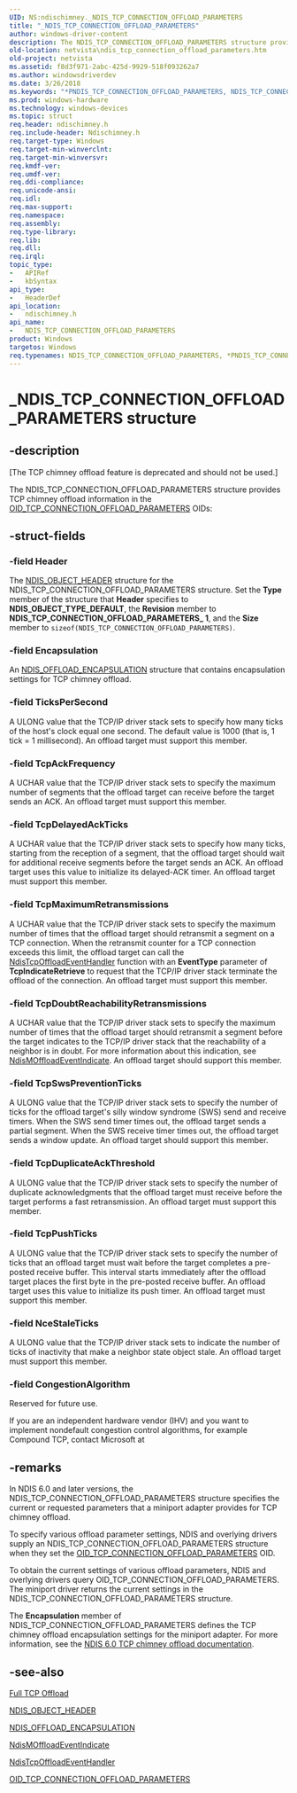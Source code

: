 ```yaml
---
UID: NS:ndischimney._NDIS_TCP_CONNECTION_OFFLOAD_PARAMETERS
title: "_NDIS_TCP_CONNECTION_OFFLOAD_PARAMETERS"
author: windows-driver-content
description: The NDIS_TCP_CONNECTION_OFFLOAD_PARAMETERS structure provides TCP chimney offload information in the OID_TCP_CONNECTION_OFFLOAD_PARAMETERS OIDs:
old-location: netvista\ndis_tcp_connection_offload_parameters.htm
old-project: netvista
ms.assetid: f8d3f971-2abc-425d-9929-518f093262a7
ms.author: windowsdriverdev
ms.date: 3/26/2018
ms.keywords: "*PNDIS_TCP_CONNECTION_OFFLOAD_PARAMETERS, NDIS_TCP_CONNECTION_OFFLOAD_PARAMETERS, NDIS_TCP_CONNECTION_OFFLOAD_PARAMETERS structure [Network Drivers Starting with Windows Vista], PNDIS_TCP_CONNECTION_OFFLOAD_PARAMETERS, PNDIS_TCP_CONNECTION_OFFLOAD_PARAMETERS structure pointer [Network Drivers Starting with Windows Vista], _NDIS_TCP_CONNECTION_OFFLOAD_PARAMETERS, ndischimney/NDIS_TCP_CONNECTION_OFFLOAD_PARAMETERS, ndischimney/PNDIS_TCP_CONNECTION_OFFLOAD_PARAMETERS, netvista.ndis_tcp_connection_offload_parameters, tcp_chim_struct_481b5b2a-f226-4306-a2a9-640f711fb75b.xml"
ms.prod: windows-hardware
ms.technology: windows-devices
ms.topic: struct
req.header: ndischimney.h
req.include-header: Ndischimney.h
req.target-type: Windows
req.target-min-winverclnt: 
req.target-min-winversvr: 
req.kmdf-ver: 
req.umdf-ver: 
req.ddi-compliance: 
req.unicode-ansi: 
req.idl: 
req.max-support: 
req.namespace: 
req.assembly: 
req.type-library: 
req.lib: 
req.dll: 
req.irql: 
topic_type:
-	APIRef
-	kbSyntax
api_type:
-	HeaderDef
api_location:
-	ndischimney.h
api_name:
-	NDIS_TCP_CONNECTION_OFFLOAD_PARAMETERS
product: Windows
targetos: Windows
req.typenames: NDIS_TCP_CONNECTION_OFFLOAD_PARAMETERS, *PNDIS_TCP_CONNECTION_OFFLOAD_PARAMETERS
---
```


# _NDIS_TCP_CONNECTION_OFFLOAD_PARAMETERS structure


## -description


<p class="CCE_Message">[The TCP chimney offload feature is deprecated and should not be used.]

The NDIS_TCP_CONNECTION_OFFLOAD_PARAMETERS structure provides TCP chimney offload information in the 
  <a href="https://msdn.microsoft.com/en-us/library/gg158102.aspx">
  OID_TCP_CONNECTION_OFFLOAD_PARAMETERS</a> OIDs:


## -struct-fields




### -field Header

The 
     <a href="https://msdn.microsoft.com/library/windows/hardware/ff566588">NDIS_OBJECT_HEADER</a> structure for the
     NDIS_TCP_CONNECTION_OFFLOAD_PARAMETERS structure. Set the 
     <b>Type</b> member of the structure that 
     <b>Header</b> specifies to 
     <b>NDIS_OBJECT_TYPE_DEFAULT</b>, the 
     <b>Revision</b> member to 
     <b>NDIS_TCP_CONNECTION_OFFLOAD_PARAMETERS_ 1</b>, and the 
     <b>Size</b> member to 
     <code>sizeof(NDIS_TCP_CONNECTION_OFFLOAD_PARAMETERS)</code>.


### -field Encapsulation

An 
     <a href="https://msdn.microsoft.com/19013ffa-6bb5-4a77-b85b-c32fb0bf0530">
     NDIS_OFFLOAD_ENCAPSULATION</a> structure that contains encapsulation settings for TCP chimney
     offload.


### -field TicksPerSecond

A ULONG value that the TCP/IP driver stack sets to specify how many ticks of the host's clock
     equal one second. The default value is 1000 (that is, 1 tick = 1 millisecond). An offload target must
     support this member.


### -field TcpAckFrequency

A UCHAR value that the TCP/IP driver stack sets to specify the maximum number of segments that the
     offload target can receive before the target sends an ACK. An offload target must support this
     member.


### -field TcpDelayedAckTicks

A UCHAR value that the TCP/IP driver stack sets to specify how many ticks, starting from the
     reception of a segment, that the offload target should wait for additional receive segments before the
     target sends an ACK. An offload target uses this value to initialize its delayed-ACK timer. An offload
     target must support this member.


### -field TcpMaximumRetransmissions

A UCHAR value that the TCP/IP driver stack sets to specify the maximum number of times that the
     offload target should retransmit a segment on a TCP connection. When the retransmit counter for a TCP
     connection exceeds this limit, the offload target can call the 
     <a href="https://msdn.microsoft.com/b62e8a07-fe7b-4c52-8795-19e4bb889b6e">
     NdisTcpOffloadEventHandler</a> function with an 
     <b>EventType</b> parameter of 
     <b>TcpIndicateRetrieve</b> to request that the TCP/IP driver stack terminate the
     offload of the connection. An offload target must support this member.


### -field TcpDoubtReachabilityRetransmissions

A UCHAR value that the TCP/IP driver stack sets to specify the maximum number of times that the
     offload target should retransmit a segment before the target indicates to the TCP/IP driver stack that
     the reachability of a neighbor is in doubt. For more information about this indication, see 
     <a href="https://msdn.microsoft.com/library/windows/hardware/ff563619">NdisMOffloadEventIndicate</a>. An
     offload target should support this member.


### -field TcpSwsPreventionTicks

A ULONG value that the TCP/IP driver stack sets to specify the number of ticks for the offload
     target's silly window syndrome (SWS) send and receive timers. When the SWS send timer times out, the
     offload target sends a partial segment. When the SWS receive timer times out, the offload target sends a
     window update. An offload target should support this member.


### -field TcpDuplicateAckThreshold

A ULONG value that the TCP/IP driver stack sets to specify the number of duplicate acknowledgments
     that the offload target must receive before the target performs a fast retransmission. An offload target
     must support this member.


### -field TcpPushTicks

A ULONG value that the TCP/IP driver stack sets to specify the number of ticks that an offload
     target must wait before the target completes a pre-posted receive buffer. This interval starts
     immediately after the offload target places the first byte in the pre-posted receive buffer. An offload
     target uses this value to initialize its push timer. An offload target must support this member.


### -field NceStaleTicks

A ULONG value that the TCP/IP driver stack sets to indicate the number of ticks of inactivity that
     make a neighbor state object stale. An offload target must support this member.


### -field CongestionAlgorithm

Reserved for future use.
     

If you are an independent hardware vendor (IHV) and you want to implement nondefault congestion
     control algorithms, for example Compound TCP, contact Microsoft at 



## -remarks



In NDIS 6.0 and later versions, the NDIS_TCP_CONNECTION_OFFLOAD_PARAMETERS structure specifies the
    current or requested parameters that a miniport adapter provides for TCP chimney offload.

To specify various offload parameter settings, NDIS and overlying drivers supply an
    NDIS_TCP_CONNECTION_OFFLOAD_PARAMETERS structure when they set the 
    <a href="https://msdn.microsoft.com/en-us/library/gg158102.aspx">
    OID_TCP_CONNECTION_OFFLOAD_PARAMETERS</a> OID.

To obtain the current settings of various offload parameters, NDIS and overlying drivers query
    OID_TCP_CONNECTION_OFFLOAD_PARAMETERS. The miniport driver returns the current settings in the
    NDIS_TCP_CONNECTION_OFFLOAD_PARAMETERS structure.

The 
    <b>Encapsulation</b> member of NDIS_TCP_CONNECTION_OFFLOAD_PARAMETERS defines the TCP
    chimney offload encapsulation settings for the miniport adapter. For more information, see the 
    <a href="https://docs.microsoft.com/en-us/windows-hardware/drivers/network/full-tcp-offload">NDIS 6.0 TCP chimney offload
    documentation</a>.




## -see-also




<a href="https://docs.microsoft.com/en-us/windows-hardware/drivers/network/full-tcp-offload">Full TCP Offload</a>



<a href="https://msdn.microsoft.com/library/windows/hardware/ff566588">NDIS_OBJECT_HEADER</a>



<a href="https://msdn.microsoft.com/library/windows/hardware/ff566702">NDIS_OFFLOAD_ENCAPSULATION</a>



<a href="https://msdn.microsoft.com/library/windows/hardware/ff563619">NdisMOffloadEventIndicate</a>



<a href="https://msdn.microsoft.com/library/windows/hardware/ff564595">NdisTcpOffloadEventHandler</a>



<a href="https://msdn.microsoft.com/en-us/library/gg158102.aspx">
   OID_TCP_CONNECTION_OFFLOAD_PARAMETERS</a>
 

 

